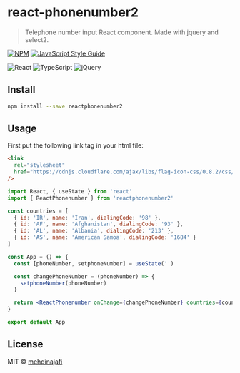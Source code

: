 # react-phonenumber2

> Telephone number input React component. Made with jquery and select2.

[![NPM](https://img.shields.io/npm/v/reactphonenumber2.svg)](https://www.npmjs.com/package/reactphonenumber2) [![JavaScript Style Guide](https://img.shields.io/badge/code_style-standard-brightgreen.svg)](https://standardjs.com)

<img alt="React" src="https://img.shields.io/badge/react%20-%2320232a.svg?&style=for-the-badge&logo=react&logoColor=%2361DAFB"/> <img alt="TypeScript" src="https://img.shields.io/badge/typescript%20-%23007ACC.svg?&style=for-the-badge&logo=typescript&logoColor=white"/> <img alt="jQuery" src="https://img.shields.io/badge/jquery%20-%230769AD.svg?&style=for-the-badge&logo=jquery&logoColor=white"/>

## Install

```bash
npm install --save reactphonenumber2
```

## Usage

First put the following link tag in your html file:

```html
<link
  rel="stylesheet"
  href="https://cdnjs.cloudflare.com/ajax/libs/flag-icon-css/0.8.2/css/flag-icon.min.css"
/>
```

```jsx
import React, { useState } from 'react'
import { ReactPhonenumber } from 'reactphonenumber2'

const countries = [
  { id: 'IR', name: 'Iran', dialingCode: '98' },
  { id: 'AF', name: 'Afghanistan', dialingCode: '93' },
  { id: 'AL', name: 'Albania', dialingCode: '213' },
  { id: 'AS', name: 'American Samoa', dialingCode: '1684' }
]

const App = () => {
  const [phoneNumber, setphoneNumber] = useState('')

  const changePhoneNumber = (phoneNumber) => {
    setphoneNumber(phoneNumber)
  }

  return <ReactPhonenumber onChange={changePhoneNumber} countries={countries} />
}

export default App
```

## License

MIT © [mehdinajafi](https://github.com/mehdinajafi)
